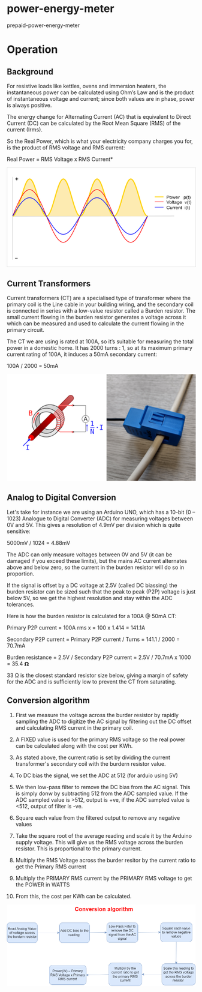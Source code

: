 # power-energy-meter
prepaid-power-energy-meter

# Operation
## Background
For resistive loads like kettles, ovens and immersion heaters, the instantaneous power can be calculated using Ohm’s Law and is the product of instantaneous voltage and current; since both values are in phase, power is always positive.

The energy change for Alternating Current (AC) that is equivalent to Direct Current (DC) can be calculated by the Root Mean Square (RMS) of the current (Irms).

So the Real Power, which is what your electricity company charges you for, is the product of RMS voltage and RMS current:

Real Power = RMS Voltage x RMS Current*

![AC Power voltage graph](./resistive2.webp)

## Current Transformers
Current transformers (CT) are a specialised type of transformer where the primary coil is the Line cable in your building wiring, and the secondary coil is connected in series with a low-value resistor called a Burden resistor. The small current flowing in the burden resistor generates a voltage across it which can be measured and used to calculate the current flowing in the primary circuit.

The CT we are using is rated at 100A, so it’s suitable for measuring the total power in a domestic home. It has 2000 turns : 1, so at its maximum primary current rating of 100A, it induces a 50mA secondary current:

100A / 2000 = 50mA

![Current transformer](./ct.webp)

## Analog to Digital Conversion
Let's take for instance we are using an Arduino UNO, which has a 10-bit (0 – 1023) Analogue to Digital Converter (ADC) for measuring voltages between 0V and 5V. This gives a resolution of 4.9mV per division which is quite sensitive:

5000mV / 1024 = 4.88mV

The ADC can only measure voltages between 0V and 5V (it can be damaged if you exceed these limits), but the mains AC current alternates above and below zero, so the current in the burden resistor will do so in proportion.

If the signal is offset by a DC voltage at 2.5V (called DC biassing) the burden resistor can be sized such that the peak to peak (P2P) voltage is just below 5V, so we get the highest resolution and stay within the ADC tolerances.

Here is how the burden resistor is calculated for a 100A @ 50mA CT:

Primary P2P current = 100A rms x  = 100 x 1.414 = 141.1A

Secondary P2P current = Primary P2P current / Turns = 141.1 / 2000 = 70.7mA

Burden resistance = 2.5V / Secondary P2P current = 2.5V / 70.7mA x 1000 = 35.4 𝝮

33 Ω is the closest standard resistor size below, giving a margin of safety for the ADC and is sufficiently low to prevent the CT from saturating.

## Conversion algorithm
1. First we measure the voltage across the burder resistor by rapidly sampling the ADC to digitize the AC signal by filtering out the DC offset and calculating RMS current in the primary coil.

2. A FIXED value is used for the primary RMS voltage so the real power can be calculated along with the cost per KWh.

3. As stated above, the current ratio is set by dividing the current transformer's secondary coil with the burdern resistor value.

4. To DC bias the signal, we set the ADC at 512 (for arduio using 5V)

5. We then low-pass filter to remove the DC bias from the AC signal. This is simply donw by subtracting 512 from the ADC sampled value. If the ADC sampled value is >512, output is +ve, if the ADC sampled value is <512, output of filter is -ve.

6. Square each value from the filtered output to remove any negative values

7. Take the square root of the average reading and scale it by the Arduino supply voltage. This will give us the RMS voltage across the burden resistor. This is proportional to the primary current.

8. Multiply the RMS Voltage across the burder resitor by the current ratio to get the Primary RMS current

9. Multiply the PRIMARY RMS current by the PRIMARY RMS voltage to get the POWER in WATTS

10. From this, the cost per KWh can be calculated.

![Conversion algorithm](./resources/conversion-algorithm.png)